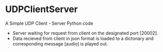 # UDPClientServer

A Simple UDP Client - Server Python code

- Server waiting for request from client on the designated port [20002].
- Data recieved from client in json format is loaded to a dictonary and corresponding message [audio] is played out.
